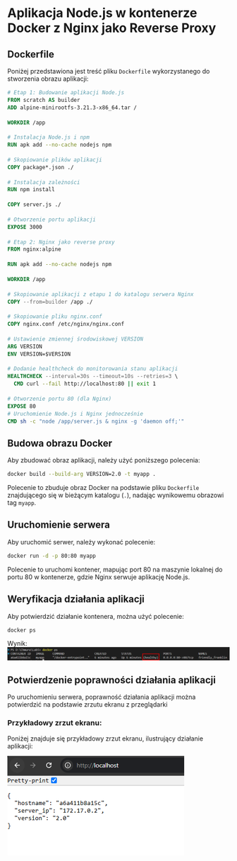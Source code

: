 
# Aplikacja Node.js w kontenerze Docker z Nginx jako Reverse Proxy

## Dockerfile

Poniżej przedstawiona jest treść pliku `Dockerfile` wykorzystanego do stworzenia obrazu aplikacji:

```Dockerfile
# Etap 1: Budowanie aplikacji Node.js
FROM scratch AS builder
ADD alpine-minirootfs-3.21.3-x86_64.tar /

WORKDIR /app

# Instalacja Node.js i npm
RUN apk add --no-cache nodejs npm

# Skopiowanie plików aplikacji
COPY package*.json ./

# Instalacja zależności
RUN npm install

COPY server.js ./

# Otworzenie portu aplikacji
EXPOSE 3000

# Etap 2: Nginx jako reverse proxy
FROM nginx:alpine

RUN apk add --no-cache nodejs npm

WORKDIR /app

# Skopiowanie aplikacji z etapu 1 do katalogu serwera Nginx
COPY --from=builder /app ./

# Skopiowanie pliku nginx.conf
COPY nginx.conf /etc/nginx/nginx.conf

# Ustawienie zmiennej środowiskowej VERSION
ARG VERSION
ENV VERSION=$VERSION

# Dodanie healthcheck do monitorowania stanu aplikacji
HEALTHCHECK --interval=30s --timeout=10s --retries=3 \
  CMD curl --fail http://localhost:80 || exit 1

# Otworzenie portu 80 (dla Nginx)
EXPOSE 80
# Uruchomienie Node.js i Nginx jednocześnie
CMD sh -c "node /app/server.js & nginx -g 'daemon off;'"
```

## Budowa obrazu Docker

Aby zbudować obraz aplikacji, należy użyć poniższego polecenia:

```bash
docker build --build-arg VERSION=2.0 -t myapp .
```

Polecenie to zbuduje obraz Docker na podstawie pliku `Dockerfile` znajdującego się w bieżącym katalogu (`.`), nadając wynikowemu obrazowi tag `myapp`.

## Uruchomienie serwera

Aby uruchomić serwer, należy wykonać polecenie:

```bash
docker run -d -p 80:80 myapp
```

Polecenie to uruchomi kontener, mapując port 80 na maszynie lokalnej do portu 80 w kontenerze, gdzie Nginx serwuje aplikację Node.js.

## Weryfikacja działania aplikacji

Aby potwierdzić działanie kontenera, można użyć polecenie:

```
docker ps
```

Wynik:
![Zrzut ekranu docker ps](./healthcheck.png)

## Potwierdzenie poprawności działania aplikacji

Po uruchomieniu serwera, poprawność działania aplikacji można potwierdzić na podstawie zrzutu ekranu z przeglądarki

### Przykładowy zrzut ekranu:

Poniżej znajduje się przykładowy zrzut ekranu, ilustrujący działanie aplikacji:

![Zrzut ekranu przeglądarki](./screenshot.png)
